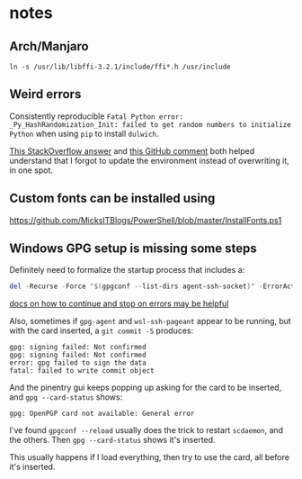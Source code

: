 # notes

## Arch/Manjaro

`ln -s /usr/lib/libffi-3.2.1/include/ffi*.h /usr/include`

## Weird errors

Consistently reproducible `Fatal Python error: _Py_HashRandomization_Init: failed to get random numbers to initialize Python` when using `pip` to install `dulwich`.

[This StackOverflow answer](https://stackoverflow.com/a/64706392) and [this GitHub comment](https://github.com/appveyor/ci/issues/1995#issuecomment-546325062) both helped understand that I forgot to update the environment instead of overwriting it, in one spot.

## Custom fonts can be installed using

<https://github.com/MicksITBlogs/PowerShell/blob/master/InstallFonts.ps1>

## Windows GPG setup is missing some steps

Definitely need to formalize the startup process that includes a:

```powershell
del -Recurse -Force "$(gpgconf --list-dirs agent-ssh-socket)" -ErrorAction Continue
```

[docs on how to continue and stop on errors may be helpful](https://docs.microsoft.com/en-us/powershell/module/microsoft.powershell.core/about/about_commonparameters?view=powershell-7.1)

Also, sometimes if `gpg-agent` and `wsl-ssh-pageant` appear to be running, but with the card inserted, a `git commit -S` produces:

```
gpg: signing failed: Not confirmed
gpg: signing failed: Not confirmed
error: gpg failed to sign the data
fatal: failed to write commit object
```

And the pinentry gui keeps popping up asking for the card to be inserted, and `gpg --card-status` shows:

```
gpg: OpenPGP card not available: General error
```

I've found `gpgconf --reload` usually does the trick to restart `scdaemon`, and the others. Then `gpg --card-status` shows it's inserted.

This usually happens if I load everything, then try to use the card, all before it's inserted.

